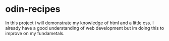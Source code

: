 # odin-recipes
In this project i will demonstrate my knowledge of html and a little css. I already have a good understanding of web development but im doing this to improve on my fundametals.
